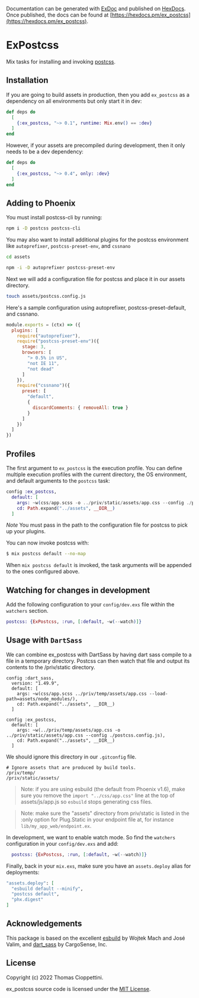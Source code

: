 Documentation can be generated with [ExDoc](https://github.com/elixir-lang/ex_doc)
and published on [HexDocs](https://hexdocs.pm). Once published, the docs can
be found at [https://hexdocs.pm/ex_postcss](https://hexdocs.pm/ex_postcss).

# ExPostcss

Mix tasks for installing and invoking [postcss](https://github.com/postcss/postcss-cli).

## Installation

If you are going to build assets in production, then you add
`ex_postcss` as a dependency on all environments but only start it
in dev:

```elixir
def deps do
  [
    {:ex_postcss, "~> 0.1", runtime: Mix.env() == :dev}
  ]
end
```

However, if your assets are precompiled during development,
then it only needs to be a dev dependency:

```elixir
def deps do
  [
    {:ex_postcss, "~> 0.4", only: :dev}
  ]
end
```

## Adding to Phoenix

You must install postcss-cli by running:

```bash
npm i -D postcss postcss-cli
```

You may also want to install additional plugins for the postcss environment
like `autoprefixer`, `postcss-preset-env`, and `cssnano`

```bash
cd assets

npm -i -D autoprefixer postcss-preset-env
```

Next we will add a configuration file for postcss and place it in our assets directory.

```bash
touch assets/postcss.config.js
```

Here's a sample configuration using autoprefixer, postcss-preset-default, and cssnano.

```javascript
module.exports = (ctx) => ({
  plugins: [
    require("autoprefixer"),
    require("postcss-preset-env")({
      stage: 3,
      browsers: [
        "> 0.5% in US",
        "not IE 11",
        "not dead"
      ]
    }),
    require("cssnano")({
      preset: [
        "default", 
        { 
          discardComments: { removeAll: true }
        }
      ]
    })
  ]
})
```

## Profiles

The first argument to `ex_postcss` is the execution profile.
You can define multiple execution profiles with the current
directory, the OS environment, and default arguments to the
`postcss` task:

```elixir
config :ex_postcss, 
  default: [
    args: ~w(css/app.scss -o ../priv/static/assets/app.css --config ./postcss.config.js),
    cd: Path.expand("../assets", __DIR__)
  ]
```

*Note* You must pass in the path to the configuration file for postcss to pick up your plugins.

You can now invoke postcss with:

```bash
$ mix postcss default --no-map
```

When `mix postcss default` is invoked, the task arguments will be appended
to the ones configured above.

## Watching for changes in development

Add the following configuration to your `config/dev.exs` file within the `watchers` section.

```elixir
postcss: {ExPostcss, :run, [:default, ~w(--watch)]}
```

## Usage with `DartSass`

We can combine ex_postcss with DartSass by having dart sass compile to a file in a temporary directory. Postcss can then watch that file and output its contents to the /priv/static directory.

```
config :dart_sass, 
  version: "1.49.9",
  default: [
    args: ~w(css/app.scss ../priv/temp/assets/app.css --load-path=assets/node_modules/),
    cd: Path.expand("../assets", __DIR__)
  ]

config :ex_postcss, 
  default: [
    args: ~w(../priv/temp/assets/app.css -o ../priv/static/assets/app.css --config ./postcss.config.js),
    cd: Path.expand("../assets", __DIR__)
  ]
```

We should ignore this directory in our `.gitconfig` file.

```
# Ignore assets that are produced by build tools.
/priv/temp/
/priv/static/assets/
```

> Note: if you are using esbuild (the default from Phoenix v1.6),
> make sure you remove the `import "../css/app.css"` line at the
> top of assets/js/app.js so `esbuild` stops generating css files.

> Note: make sure the "assets" directory from priv/static is listed
> in the :only option for Plug.Static in your endpoint file at,
> for instance `lib/my_app_web/endpoint.ex`.

In development, we want to enable watch mode. So find the `watchers`
configuration in your `config/dev.exs` and add:

```elixir
  postcss: {ExPostcss, :run, [:default, ~w(--watch)]}
```

Finally, back in your `mix.exs`, make sure you have an `assets.deploy`
alias for deployments:

```elixir
"assets.deploy": [
  "esbuild default --minify",
  "postcss default",
  "phx.digest"
]
```

## Acknowledgements

This package is based on the excellent [esbuild](https://github.com/phoenixframework/esbuild) by Wojtek Mach and José Valim, and [dart_sass](https://github.com/CargoSense/dart_sass) by CargoSense, Inc.

## License

Copyright (c) 2022 Thomas Cioppettini.

ex_postcss source code is licensed under the [MIT License](LICENSE.md).
